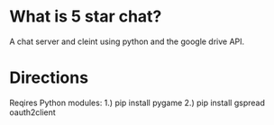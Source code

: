 
# What is 5 star chat?

A chat server and cleint using python and the google drive API. 

# Directions

Reqires Python modules:
1.) pip install pygame
2.) pip install gspread oauth2client

